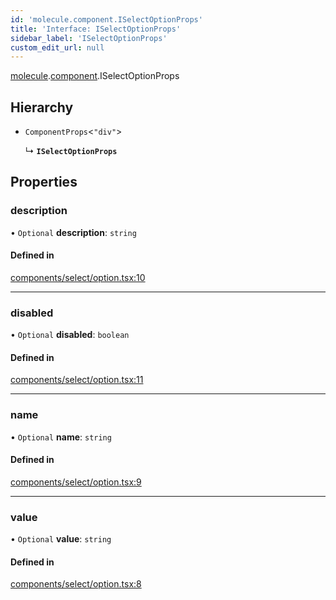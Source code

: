 ```yaml
---
id: 'molecule.component.ISelectOptionProps'
title: 'Interface: ISelectOptionProps'
sidebar_label: 'ISelectOptionProps'
custom_edit_url: null
---
```


[molecule](../namespaces/molecule).[component](../namespaces/molecule.component).ISelectOptionProps

## Hierarchy

-   `ComponentProps`<`"div"`\>

    ↳ **`ISelectOptionProps`**

## Properties

### description

• `Optional` **description**: `string`

#### Defined in

[components/select/option.tsx:10](https://github.com/DTStack/molecule/blob/ff1a27ef/src/components/select/option.tsx#L10)

---

### disabled

• `Optional` **disabled**: `boolean`

#### Defined in

[components/select/option.tsx:11](https://github.com/DTStack/molecule/blob/ff1a27ef/src/components/select/option.tsx#L11)

---

### name

• `Optional` **name**: `string`

#### Defined in

[components/select/option.tsx:9](https://github.com/DTStack/molecule/blob/ff1a27ef/src/components/select/option.tsx#L9)

---

### value

• `Optional` **value**: `string`

#### Defined in

[components/select/option.tsx:8](https://github.com/DTStack/molecule/blob/ff1a27ef/src/components/select/option.tsx#L8)
